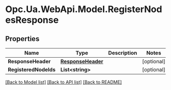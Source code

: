 # Opc.Ua.WebApi.Model.RegisterNodesResponse

## Properties

Name | Type | Description | Notes
------------ | ------------- | ------------- | -------------
**ResponseHeader** | [**ResponseHeader**](ResponseHeader.md) |  | [optional] 
**RegisteredNodeIds** | **List&lt;string&gt;** |  | [optional] 

[[Back to Model list]](../README.md#documentation-for-models) [[Back to API list]](../README.md#documentation-for-api-endpoints) [[Back to README]](../README.md)

